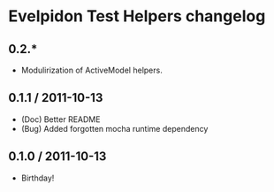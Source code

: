 # Evelpidon Test Helpers changelog

## 0.2.*

* Modulirization of ActiveModel helpers.

## 0.1.1 / 2011-10-13

* (Doc) Better README
* (Bug) Added forgotten mocha runtime dependency

## 0.1.0 / 2011-10-13

* Birthday!
